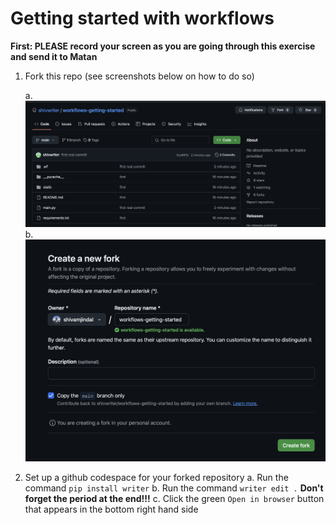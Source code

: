 # Getting started with workflows
**First: PLEASE record your screen as you are going through this exercise and send it to Matan**

1. Fork this repo (see screenshots below on how to do so)

   a. ![Click Fork in Top Right](./static/first.png)
   b. ![Confirm Fork](./static/second.png)


3.  Set up a github codespace for your forked repository
   a. Run the command `pip install writer`
   b. Run the command `writer edit .` **Don't forget the period at the end!!!**
   c. Click the green `Open in browser` button that appears in the bottom right hand side

